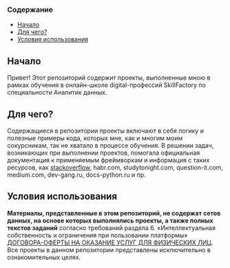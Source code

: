 ### Содержание<a class="anchor" id="contents"></a>
* [Начало](#ch_1)
* [Для чего?](#ch_2)
* [Условия использования](#ch_3)

## Начало<a class="anchor" id="ch_1"></a>
Привет! Этот репозиторий содержит проекты, выполненные мною в рамках обучения в онлайн-школе digital-профессий SkillFactory по специальности Аналитик данных.

## Для чего?<a class="anchor" id="ch_2"></a>
Содержащиеся в репозитории проекты включают в себя логику и полезные примеры кода, которых мне, как и многим моим сокурсникам, так не хватало в процессе обучения. В решении задач, возникающих при выполнении проектов, помогала официальная документация к применяемым фреймворкам и информация с таких ресурсов, как [stackoverflow](https://stackoverflow.com), habr.com, studytonight.com, question-it.com, medium.com, dev-gang.ru, docs-python.ru и пр.

## Условия использования<a class="anchor" id="ch_3"></a>
**Материалы, представленные в этом репозиторий, не содержат сетов данных, на основе которых выполнялись проекты, а также полных текстов заданий** согласно требований раздела 6. «Интеллектуальная собственность и ограничения при пользовании платформы» [ДОГОВОРА-ОФЕРТЫ НА ОКАЗАНИЕ УСЛУГ ДЛЯ ФИЗИЧЕСКИХ ЛИЦ](https://skillfactory.ru/dogovor-oferta-for-individuals). Все проекты в данном репозитории представлены исключительно в ознакомительных целях.

